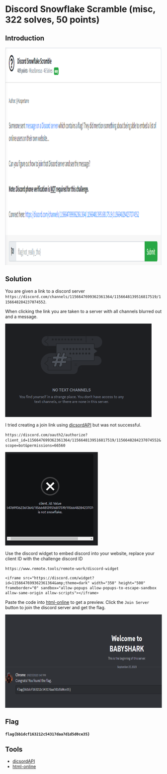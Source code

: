 # Discord Snowflake Scramble (misc, 322 solves, 50 points)

## Introduction

<p align="left">
  <img height=700 img src=./readme_assets/discord-challenge.PNG/>
</p>

## Solution

You are given a link to a discord server `https://discord.com/channels/1156647699362361364/1156648139516817519/1156648284237074552`.

When clicking the link you are taken to a server with all channels blurred out and a message.

<p align="left">
  <img height=300 img src=./readme_assets/discord-message.PNG/>
</p>

I tried creating a join link using [dicsordAPI](https://discordapi.com/permissions.html) but was not successful.

`https://discord.com/oauth2/authorize?client_id=1156647699362361364/1156648139516817519/1156648284237074552&scope=bot&permissions=66560`

<p align="left">
  <img height=300 img src=./readme_assets/discord-message2.PNG/>
</p>

Use the discord widget to embed discord into your website, replace your client ID with the challenge discord ID 

`https://www.remote.tools/remote-work/discord-widget`

```
<iframe src="https://discord.com/widget?id=1156647699362361364&amp;theme=dark" width="350" height="500" frameborder="0" sandbox="allow-popups allow-popups-to-escape-sandbox allow-same-origin allow-scripts"></iframe>
```

Paste the code into [html-online](https://html-online.com/editor/) to get a preview. Click the `Join Server` button to join the discord server and get the flag.

<p align="left">
  <img height=300 img src=./readme_assets/discord-flag.PNG/>
</p>

## Flag

**`flag{bb1dcf163212c54317daa7d1d5d0ce35}`**

## Tools

- [dicsordAPI](https://discordapi.com/permissions.html)
- [html-online](https://html-online.com/editor/)
